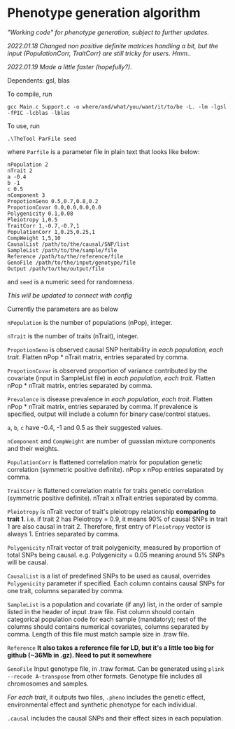 # Phenotype generation algorithm

_"Working code" for phenotype generation, subject to further updates._

_2022.01.18 Changed non positive definite matrices handling a bit, but the input (PopulationCorr, TraitCorr) are still tricky for users._
_Hmm.._

_2022.01.19 Made a little faster (hopefully?)._

Dependents: gsl, blas

To compile, run 
```
gcc Main.c Support.c -o where/and/what/you/want/it/to/be -L. -lm -lgsl -fPIC -lcblas -lblas
```

To use, run
```
.\TheTool ParFile seed
```
where ```Parfile``` is a parameter file in plain text that looks like below: 
```
nPopulation 2
nTrait 2
a -0.4
b -1
c 0.5
nComponent 3
PropotionGeno 0.5,0.7,0.8,0.2
PropotionCovar 0.0,0.0,0.0,0.0
Polygenicity 0.1,0.08
Pleiotropy 1,0.5
TraitCorr 1,-0.7,-0.7,1
PopulationCorr 1,0.25,0.25,1
CompWeight 1,5,10
CausalList /path/to/the/causal/SNP/list
SampleList /path/to/the/sample/file
Reference /path/to/the/reference/file
GenoFile /path/to/the/input/genotype/file
Output /path/to/the/output/file
```
and ```seed``` is a numeric seed for randomness.

_This will be updated to connect with config_

Currently the parameters are as below

```nPopulation``` is the number of populations (nPop), integer.

```nTrait``` is the number of traits (nTrait), integer.

```PropotionGeno``` is observed causal SNP heritability in _each population, each trait_. Flatten nPop * nTrait matrix, entries separated by comma.

```PropotionCovar``` is observed proportion of variance contributed by the covariate (input in SampleList file) in _each population, each trait_. Flatten nPop * nTrait matrix, entries separated by comma.

```Prevalence``` is disease prevalence in _each population, each trait_. Flatten nPop * nTrait matrix, entries separated by comma. If prevalence is specified, output will include a column for binary case/control statues.

```a```, ```b```, ```c``` have -0.4, -1 and 0.5 as their suggested values.

```nComponent``` and ```CompWeight``` are number of guassian mixture components and their weights.

```PopulationCorr``` is flattened correlation matrix for population genetic correlation (symmetric positive definite). nPop x nPop entries separated by comma.

```TraitCorr``` is flattened correlation matrix for traits genetic correlation (symmetric positive definite). nTrait x nTrait entries separated by comma.

```Pleiotropy``` is nTrait vector of trait's pleiotropy relationship **comparing to trait 1**. i.e. if trait 2 has Pleiotropy = 0.9, it means 90% of causal SNPs in trait 1 are also causal in trait 2. Therefore, first entry of ```Pleiotropy``` vector is always 1. Entries separated by comma.

```Polygenicity``` nTrait vector of trait polygenicity, measured by proportion of total SNPs being causal. e.g. Polygenicity = 0.05 meaning around 5% SNPs will be causal.

```CausalList``` is a list of predefined SNPs to be used as causal, overrides ```Polygenicity``` parameter if specified. Each column contains causal SNPs for one trait, columns separated by comma.

```SampleList``` is a population and covariate (if any) list, in the order of sample listed in the header of input .traw file. Fist column should contain categorical population code for each sample (mandatory); rest of the columns should contains numerical covariates, columns separated by comma. Length of this file must match sample size in .traw file.

```Reference``` **It also takes a reference file for LD, but it's a little too big for github (~36Mb in .gz). Need to put it somewhere**

```GenoFile``` Input genotype file, in .traw format. Can be generated using ```plink --recode A-transpose``` from other formats. Genotype file includes all chromosomes and samples.

_For each trait_, it outputs two files, ```.pheno``` includes the genetic effect, environmental effect and synthetic phenotype for each individual.

```.causal``` includes the causal SNPs and their effect sizes in each population.



